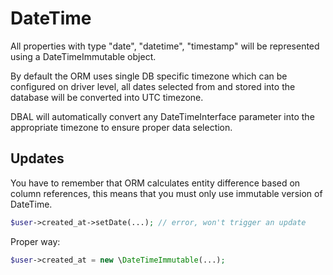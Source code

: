 # DateTime
All properties with type "date", "datetime", "timestamp" will be represented using a DateTimeImmutable object.

By default the ORM uses single DB specific timezone which can be configured on driver level, all dates selected from and stored into the database will be converted into UTC timezone.

DBAL will automatically convert any DateTimeInterface parameter into the appropriate timezone to ensure proper data selection.

## Updates
You have to remember that ORM calculates entity difference based on column references, this means that you must only use immutable version of DateTime.

```php
$user->created_at->setDate(...); // error, won't trigger an update
```

Proper way:

```php
$user->created_at = new \DateTimeImmutable(...);
```
